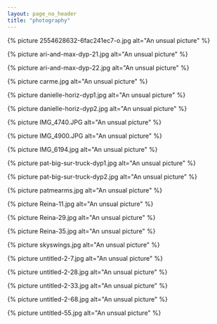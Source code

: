 ```yaml
---
layout: page_no_header
title: "photography"
---
```


{% picture 2554628632-6fac241ec7-o.jpg alt="An unsual picture" %}

{% picture ari-and-max-dyp-21.jpg alt="An unsual picture" %}

{% picture ari-and-max-dyp-22.jpg alt="An unsual picture" %}

{% picture carme.jpg alt="An unsual picture" %}

{% picture danielle-horiz-dyp1.jpg alt="An unsual picture" %}

{% picture danielle-horiz-dyp2.jpg alt="An unsual picture" %}

{% picture IMG_4740.JPG alt="An unsual picture" %}

{% picture IMG_4900.JPG alt="An unsual picture" %}

{% picture IMG_6194.jpg alt="An unsual picture" %}

{% picture pat-big-sur-truck-dyp1.jpg alt="An unsual picture" %}

{% picture pat-big-sur-truck-dyp2.jpg alt="An unsual picture" %}

{% picture patmearms.jpg alt="An unsual picture" %}

{% picture Reina-11.jpg alt="An unsual picture" %}

{% picture Reina-29.jpg alt="An unsual picture" %}

{% picture Reina-35.jpg alt="An unsual picture" %}

{% picture skyswings.jpg alt="An unsual picture" %}

{% picture untitled-2-7.jpg alt="An unsual picture" %}

{% picture untitled-2-28.jpg alt="An unsual picture" %}

{% picture untitled-2-33.jpg alt="An unsual picture" %}

{% picture untitled-2-68.jpg alt="An unsual picture" %}

{% picture untitled-55.jpg alt="An unsual picture" %}